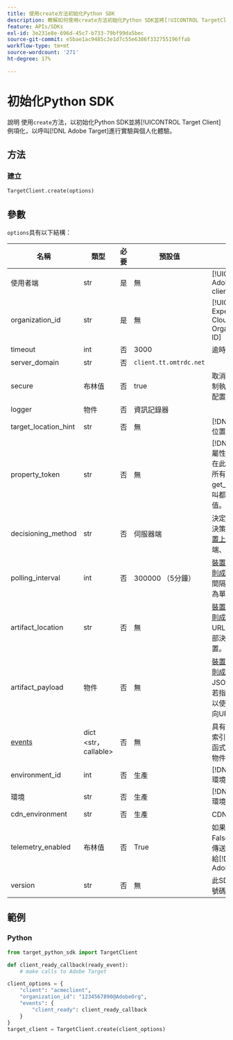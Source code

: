 ```yaml
---
title: 使用create方法初始化Python SDK
description: 瞭解如何使用create方法初始化Python SDK並將[!UICONTROL TargetClient]例項化，以呼叫 [!DNL Adobe Target] 進行實驗與個人化體驗。
feature: APIs/SDKs
exl-id: 3e231e8e-696d-45c7-b733-79bf99da5bec
source-git-commit: e5bae1ac9485c3e1d7c55e6386f332755196ffab
workflow-type: tm+mt
source-wordcount: '271'
ht-degree: 17%

---
```


# 初始化Python SDK

說明
使用`create`方法，以初始化Python SDK並將[!UICONTROL Target Client]例項化，以呼叫[!DNL Adobe Target]進行實驗與個人化體驗。

## 方法

### 建立

```python {line-numbers="true"}
TargetClient.create(options)
```

## 參數

`options`具有以下結構：

| 名稱 | 類型 | 必要 | 預設值 | 說明 |
| --- | --- | --- | --- | --- |
| 使用者端 | str | 是 | 無 | [!UICONTROL Adobe Target client ID] |
| organization_id | str | 是 | 無 | [!UICONTROL Experience Cloud Organization ID] |
| timeout | int | 否 | 3000 | 逾時（毫秒） |
| server_domain | str | 否 | `client.tt.omtrdc.net` |  | 覆寫預設主機名稱 |
| secure | 布林值 | 否 | true | 取消設定以強制執行HTTP配置 |
| logger | 物件 | 否 | 資訊記錄器 |  | 取代預設的INFO記錄器 |
| target_location_hint | str | 否 | 無 | [!DNL Target]位置提示 |
| property_token | str | 否 | 無 | [!DNL Target]屬性權杖。 若在此處指定，所有get_offers呼叫都會使用此值。 |
| decisioning_method | str | 否 | 伺服器端 | 決定要使用的決策方法（[裝置上](/help/dev/implement/server-side/sdk-guides/on-device-decisioning/overview.md)、伺服器端、混合式） |
| polling_interval | int | 否 | 300000 （5分鐘） | [裝置上決策規則成品](/help/dev/implement/server-side/sdk-guides/on-device-decisioning/rule-artifact-overview.md)的輪詢間隔（以毫秒為單位） |
| artifact_location | str | 否 | 無 | [裝置上決策規則成品](/help/dev/implement/server-side/sdk-guides/on-device-decisioning/rule-artifact-overview.md)的完整URL。 覆寫內部決定的位置。 |
| artifact_payload | 物件 | 否 | 無 | [裝置上決策規則成品](/help/dev/implement/server-side/sdk-guides/on-device-decisioning/rule-artifact-overview.md)的JSON裝載。 若指定，會加以使用，而非向URL要求。 |
| [events](sdk-events.md) | dict &lt;str， callable> | 否 | 無 | 具有事件名稱索引鍵和回呼函式值的選用物件 |
| environment_id | int | 否 | 生產 | [!DNL Target]環境識別碼 |
| 環境 | str | 否 | 生產 | [!DNL Target]環境名稱 |
| cdn_environment | str | 否 | 生產 | CDN環境名稱 |
| telemetry_enabled | 布林值 | 否 | True | 如果設為False，將不會傳送遙測資料給[!DNL Adobe] |
| version | str | 否 | 無 | 此SDK的版本號碼 |

## 範例

### Python

```python {line-numbers="true"}
from target_python_sdk import TargetClient

def client_ready_callback(ready_event):
    # make calls to Adobe Target

client_options = {
    "client": "acmeclient",
    "organization_id": "1234567890@AdobeOrg",
    "events": {
        "client_ready": client_ready_callback
    }
}
target_client = TargetClient.create(client_options)
```
